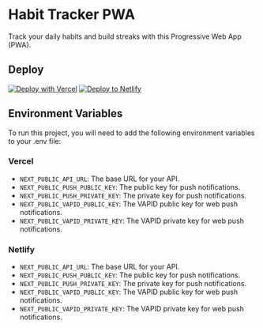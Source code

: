 # Habit Tracker PWA

Track your daily habits and build streaks with this Progressive Web App (PWA).

## Deploy

[![Deploy with Vercel](https://vercel.com/button)](https://vercel.com/import/project?template=https://github.com/kobykotiv/habdotit)
[![Deploy to Netlify](https://www.netlify.com/img/deploy/button.svg)](https://app.netlify.com/start/deploy?repository=https://github.com/kobykotiv/habdotit)

## Environment Variables

To run this project, you will need to add the following environment variables to your .env file:

### Vercel

- `NEXT_PUBLIC_API_URL`: The base URL for your API.
- `NEXT_PUBLIC_PUSH_PUBLIC_KEY`: The public key for push notifications.
- `NEXT_PUBLIC_PUSH_PRIVATE_KEY`: The private key for push notifications.
- `NEXT_PUBLIC_VAPID_PUBLIC_KEY`: The VAPID public key for web push notifications.
- `NEXT_PUBLIC_VAPID_PRIVATE_KEY`: The VAPID private key for web push notifications.

### Netlify

- `NEXT_PUBLIC_API_URL`: The base URL for your API.
- `NEXT_PUBLIC_PUSH_PUBLIC_KEY`: The public key for push notifications.
- `NEXT_PUBLIC_PUSH_PRIVATE_KEY`: The private key for push notifications.
- `NEXT_PUBLIC_VAPID_PUBLIC_KEY`: The VAPID public key for web push notifications.
- `NEXT_PUBLIC_VAPID_PRIVATE_KEY`: The VAPID private key for web push notifications.
